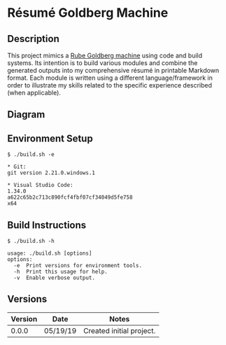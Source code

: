 # Résumé Goldberg Machine

## Description

This project mimics a [Rube Goldberg machine](https://en.wikipedia.org/wiki/Rube_Goldberg_machine) using code and build
systems. Its intention is to build various modules and combine the generated outputs into my comprehensive résumé in
printable Markdown format. Each module is written using a different language/framework in order to illustrate my skills
related to the specific experience described (when applicable).

## Diagram

## Environment Setup

```
$ ./build.sh -e

* Git:
git version 2.21.0.windows.1

* Visual Studio Code:
1.34.0
a622c65b2c713c890fcf4fbf07cf34049d5fe758
x64
```

## Build Instructions

```
$ ./build.sh -h

usage: ./build.sh [options]
options:
  -e  Print versions for environment tools.
  -h  Print this usage for help.
  -v  Enable verbose output.
```

## Versions

| Version | Date     | Notes                    |
| ------- | -------- | ------------------------ |
| 0.0.0   | 05/19/19 | Created initial project. |
